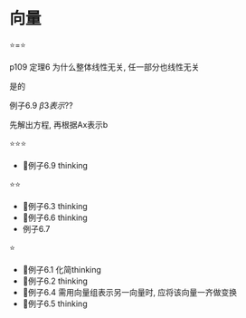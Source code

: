 # 向量

⭐=⭐

p109 定理6 为什么整体线性无关, 任一部分也线性无关

是的

例子6.9 $\beta 3表示??$

先解出方程, 再根据Ax表示b

⭐⭐⭐

- 💚例子6.9 thinking

⭐⭐

- 💚例子6.3 thinking
- 💚例子6.6 thinking
- 例子6.7

⭐

- 💚例子6.1 化简thinking
- 💚例子6.2 thinking
- 💚例子6.4 需用向量组表示另一向量时, 应将该向量一齐做变换
- 💚例子6.5 thinking
